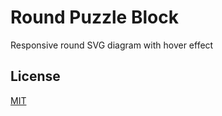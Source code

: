 # Round Puzzle Block

Responsive round SVG diagram with hover effect  


## License
[MIT](https://choosealicense.com/licenses/mit/)


